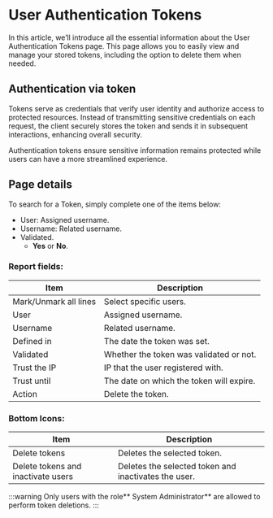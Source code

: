 # User Authentication Tokens

In this article, we’ll introduce all the essential information about the User Authentication Tokens page. This page allows you to easily view and manage your stored tokens, including the option to delete them when needed.

## Authentication via token
Tokens serve as credentials that verify user identity and authorize access to protected resources. Instead of transmitting sensitive credentials on each request, the client securely stores the token and sends it in subsequent interactions, enhancing overall security.

Authentication tokens ensure sensitive information remains protected while users can have a more streamlined experience.

## Page details
To search for a Token, simply complete one of the items below:

* User: Assigned username.  
* Username: Related username.
* Validated.
    * **Yes** or **No**.

### Report fields:

| Item | Description |
| --- | --- |
| Mark/Unmark all lines | Select specific users. |
| User | Assigned username. |
| Username | Related username. |
| Defined in | The date the token was set. |
| Validated | Whether the token was validated or not. |
| Trust the IP | IP that the user registered with. |
| Trust until | The date on which the token will expire. |
| Action | Delete the token. |

### Bottom Icons:

| Item | Description |
| --- | --- |
| Delete tokens | Deletes the selected token. |
| Delete tokens and inactivate users | Deletes the selected token and inactivates the user.|

 :::warning
Only users with the role** System Administrator** are allowed to perform token deletions.
:::

